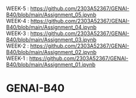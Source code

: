 WEEK-5  :  https://github.com/2303A52367/GENAI-B40/blob/main/Assignment_05.ipynb                                                                  
WEEK-4  :  https://github.com/2303A52367/GENAI-B40/blob/main/Assignment_04.ipynb                                    
WEEK-3  :  https://github.com/2303A52367/GENAI-B40/blob/main/Assignment_03.ipynb                                                   
WEEK-2  :  https://github.com/2303A52367/GENAI-B40/blob/main/Assignment_02.ipynb                                        
WEEK-1  :  https://github.com/2303A52367/GENAI-B40/blob/main/Assignment_01.ipynb                                     
# GENAI-B40
